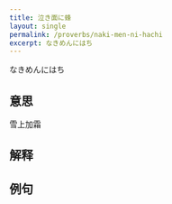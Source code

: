 ```yaml
---
title: 泣き面に蜂
layout: single
permalink: /proverbs/naki-men-ni-hachi
excerpt: なきめんにはち
---
```


なきめんにはち

## 意思

雪上加霜

## 解释

## 例句

